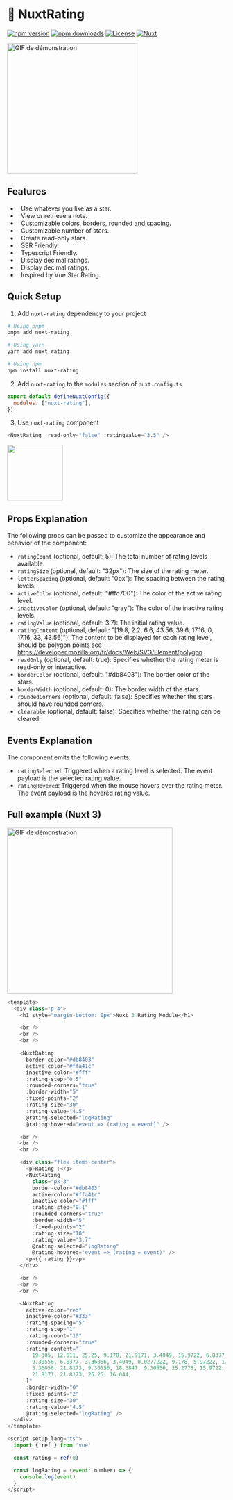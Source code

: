 <!--
Get your module up and running quickly.

Find and replace all on all files (CMD+SHIFT+F):
- Name: My Module
- Package name: nuxt-rating
- Description: My new Nuxt module
-->

# 🌠 NuxtRating

[![npm version][npm-version-src]][npm-version-href]
[![npm downloads][npm-downloads-src]][npm-downloads-href]
[![License][license-src]][license-href]
[![Nuxt][nuxt-src]][nuxt-href]

<img src="https://i.postimg.cc/K8Sp6WFy/Enregistrement-2024-07-03-134919.gif" alt="GIF de démonstration" width="300">

## Features

<!-- Highlight some of the features your module provide here -->

- &nbsp; Use whatever you like as a star.
- &nbsp; View or retrieve a note.
- &nbsp; Customizable colors, borders, rounded and spacing.
- &nbsp; Customizable number of stars.
- &nbsp; Create read-only stars.
- &nbsp; SSR Friendly.
- &nbsp; Typescript Friendly.
- &nbsp; Display decimal ratings.
- &nbsp; Display decimal ratings.
- &nbsp; Inspired by Vue Star Rating.

## Quick Setup

1. Add `nuxt-rating` dependency to your project

```bash
# Using pnpm
pnpm add nuxt-rating

# Using yarn
yarn add nuxt-rating

# Using npm
npm install nuxt-rating
```

2. Add `nuxt-rating` to the `modules` section of `nuxt.config.ts`

```js
export default defineNuxtConfig({
  modules: ["nuxt-rating"],
});
```

3. Use `nuxt-rating` component

```js
<NuxtRating :read-only="false" :ratingValue="3.5" />
```

<img src="https://i.postimg.cc/zBwLZ85C/Sans-titre.jpg" width="128">

## Props Explanation

The following props can be passed to customize the appearance and behavior of the component:

- `ratingCount` (optional, default: 5): The total number of rating levels available.
- `ratingSize` (optional, default: "32px"): The size of the rating meter.
- `letterSpacing` (optional, default: "0px"): The spacing between the rating levels.
- `activeColor` (optional, default: "#ffc700"): The color of the active rating level.
- `inactiveColor` (optional, default: "gray"): The color of the inactive rating levels.
- `ratingValue` (optional, default: 3.7): The initial rating value.
- `ratingContent` (optional, default: "[19.8, 2.2, 6.6, 43.56, 39.6, 17.16, 0, 17.16, 33, 43.56]"): The content to be displayed for each rating level, should be polygon points see https://developer.mozilla.org/fr/docs/Web/SVG/Element/polygon.
- `readOnly` (optional, default: true): Specifies whether the rating meter is read-only or interactive.
- `borderColor` (optional, default: "#db8403"): The border color of the stars.
- `borderWidth` (optional, default: 0): The border width of the stars.
- `roundedCorners` (optional, default: false): Specifies whether the stars should have rounded corners.
- `clearable` (optional, default: false): Specifies whether the rating can be cleared.

## Events Explanation

The component emits the following events:

- `ratingSelected`: Triggered when a rating level is selected. The event payload is the selected rating value.
- `ratingHovered`: Triggered when the mouse hovers over the rating meter. The event payload is the hovered rating value.

## Full example (Nuxt 3)

<img src="https://i.postimg.cc/hGGYsdcJ/Nuxt-Rating.png" alt="GIF de démonstration" width="381">

```js
<template>
  <div class="p-4">
    <h1 style="margin-bottom: 0px">Nuxt 3 Rating Module</h1>

    <br />
    <br />
    <br />

    <NuxtRating
      border-color="#db8403"
      active-color="#ffa41c"
      inactive-color="#fff"
      :rating-step="0.5"
      :rounded-corners="true"
      :border-width="5"
      :fixed-points="2"
      :rating-size="30"
      :rating-value="4.5"
      @rating-selected="logRating"
      @rating-hovered="event => (rating = event)" />

    <br />
    <br />
    <br />

    <div class="flex items-center">
      <p>Rating :</p>
      <NuxtRating
        class="px-3"
        border-color="#db8403"
        active-color="#ffa41c"
        inactive-color="#fff"
        :rating-step="0.1"
        :rounded-corners="true"
        :border-width="5"
        :fixed-points="2"
        :rating-size="10"
        :rating-value="3.7"
        @rating-selected="logRating"
        @rating-hovered="event => (rating = event)" />
      <p>{{ rating }}</p>
    </div>

    <br />
    <br />
    <br />

    <NuxtRating
      active-color="red"
      inactive-color="#333"
      :rating-spacing="5"
      :rating-step="1"
      :rating-count="10"
      :rounded-corners="true"
      :rating-content="[
        19.305, 12.611, 25.25, 9.178, 21.9171, 3.4049, 15.9722, 6.8377, 15.9722, 0, 9.30556, 0,
        9.30556, 6.8377, 3.36056, 3.4049, 0.0277222, 9.178, 5.97222, 12.611, 0.0277778, 16.044,
        3.36056, 21.8173, 9.30556, 18.3847, 9.30556, 25.2778, 15.9722, 25.2778, 15.9722, 18.3847,
        21.9171, 21.8173, 25.25, 16.044,
      ]"
      :border-width="0"
      :fixed-points="2"
      :rating-size="30"
      :rating-value="4.5"
      @rating-selected="logRating" />
  </div>
</template>

<script setup lang="ts">
  import { ref } from 'vue'

  const rating = ref(0)

  const logRating = (event: number) => {
    console.log(event)
  }
</script>
```

<!-- Badges -->

[npm-version-src]: https://img.shields.io/npm/v/nuxt-rating/latest.svg?style=flat&colorA=18181B&colorB=28CF8D
[npm-version-href]: https://npmjs.com/package/nuxt-rating
[npm-downloads-src]: https://img.shields.io/npm/dm/nuxt-rating.svg?style=flat&colorA=18181B&colorB=28CF8D
[npm-downloads-href]: https://npmjs.com/package/nuxt-rating
[license-src]: https://img.shields.io/npm/l/nuxt-rating.svg?style=flat&colorA=18181B&colorB=28CF8D
[license-href]: https://npmjs.com/package/nuxt-rating/blob/main/LICENSE
[nuxt-src]: https://img.shields.io/badge/Nuxt-18181B?logo=nuxt.js
[nuxt-href]: https://nuxt.com
